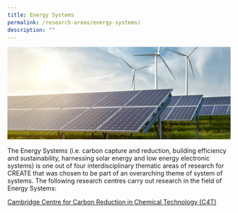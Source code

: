 ```yaml
---
title: Energy Systems
permalink: /research-areas/energy-systems/
description: ""
---
```

![](/images/Research%20Areas/EnergySystems.png)

The Energy Systems (i.e. carbon capture and reduction, building efficiency and sustainability, harnessing solar energy and low energy electronic systems) is one out of four interdisciplinary thematic areas of research for CREATE that was chosen to be part of an overarching theme of system of systems. The following research centres carry out research in the field of Energy Systems:


[Cambridge Centre for Carbon Reduction in Chemical Technology (C4T)](https://staging.d29996xc3a9u4b.amplifyapp.com/about-create/research-centres/cares/)